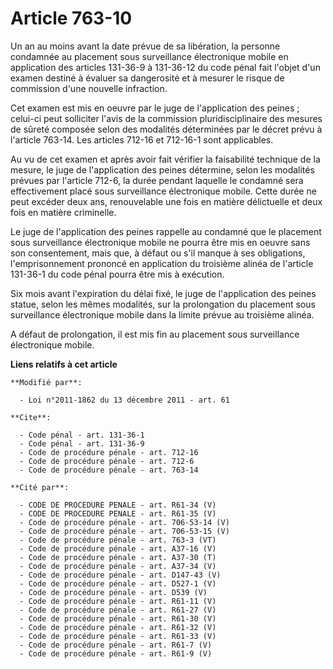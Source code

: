 # Article 763-10

Un an au moins avant la date prévue de sa libération, la personne condamnée au placement sous surveillance électronique
mobile en application des articles 131-36-9 à 131-36-12 du code pénal fait l'objet d'un examen destiné à évaluer sa
dangerosité et à mesurer le risque de commission d'une nouvelle infraction.

Cet examen est mis en oeuvre par le juge de l'application des peines ; celui-ci peut solliciter l'avis de la commission
pluridisciplinaire des mesures de sûreté composée selon des modalités déterminées par le décret prévu à l'article 763-14. Les
articles 712-16 et 712-16-1 sont applicables.

Au vu de cet examen et après avoir fait vérifier la faisabilité technique de la mesure, le juge de l'application des peines
détermine, selon les modalités prévues par l'article 712-6, la durée pendant laquelle le condamné sera effectivement placé
sous surveillance électronique mobile. Cette durée ne peut excéder deux ans, renouvelable une fois en matière délictuelle et
deux fois en matière criminelle.

Le juge de l'application des peines rappelle au condamné que le placement sous surveillance électronique mobile ne pourra
être mis en oeuvre sans son consentement, mais que, à défaut ou s'il manque à ses obligations, l'emprisonnement prononcé en
application du troisième alinéa de l'article 131-36-1 du code pénal pourra être mis à exécution.

Six mois avant l'expiration du délai fixé, le juge de l'application des peines statue, selon les mêmes modalités, sur la
prolongation du placement sous surveillance électronique mobile dans la limite prévue au troisième alinéa.

A défaut de prolongation, il est mis fin au placement sous surveillance électronique mobile.

**Liens relatifs à cet article**

	**Modifié par**:

	  - Loi n°2011-1862 du 13 décembre 2011 - art. 61

	**Cite**:

	  - Code pénal - art. 131-36-1
	  - Code pénal - art. 131-36-9
	  - Code de procédure pénale - art. 712-16
	  - Code de procédure pénale - art. 712-6
	  - Code de procédure pénale - art. 763-14

	**Cité par**:

	  - CODE DE PROCEDURE PENALE - art. R61-34 (V)
	  - CODE DE PROCEDURE PENALE - art. R61-35 (V)
	  - Code de procédure pénale - art. 706-53-14 (V)
	  - Code de procédure pénale - art. 706-53-15 (V)
	  - Code de procédure pénale - art. 763-3 (VT)
	  - Code de procédure pénale - art. A37-16 (V)
	  - Code de procédure pénale - art. A37-30 (T)
	  - Code de procédure pénale - art. A37-34 (V)
	  - Code de procédure pénale - art. D147-43 (V)
	  - Code de procédure pénale - art. D527-1 (V)
	  - Code de procédure pénale - art. D539 (V)
	  - Code de procédure pénale - art. R61-11 (V)
	  - Code de procédure pénale - art. R61-27 (V)
	  - Code de procédure pénale - art. R61-30 (V)
	  - Code de procédure pénale - art. R61-32 (V)
	  - Code de procédure pénale - art. R61-33 (V)
	  - Code de procédure pénale - art. R61-7 (V)
	  - Code de procédure pénale - art. R61-9 (V)
